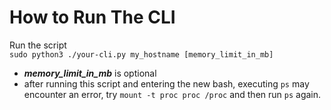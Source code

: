 # How to Run The CLI
Run the script  
`sudo python3 ./your-cli.py my_hostname [memory_limit_in_mb]`
* **_memory_limit_in_mb_** is optional
* after running this script and entering the new bash, executing `ps` may encounter an error, try `mount -t proc proc /proc` and then run `ps` again.
